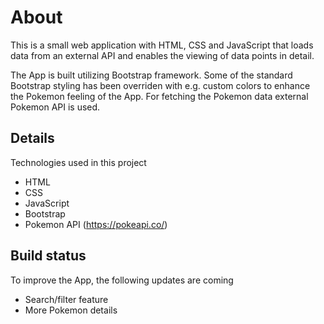 # About

This is a small web application with HTML, CSS and JavaScript that loads data from an external API and enables the viewing of data points in detail.

The App is built utilizing Bootstrap framework. Some of the standard Bootstrap styling has been overriden with e.g. custom colors to enhance the Pokemon feeling of the App. For fetching the Pokemon data external Pokemon API is used.

## Details

Technologies used in this project
- HTML
- CSS
- JavaScript
- Bootstrap
- Pokemon API (https://pokeapi.co/)

## Build status

To improve the App, the following updates are coming
- Search/filter feature
- More Pokemon details